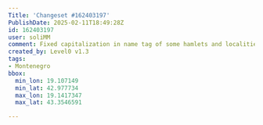 ```yaml
---
Title: 'Changeset #162403197'
PublishDate: 2025-02-11T18:49:28Z
id: 162403197
user: soliMM
comment: Fixed capitalization in name tag of some hamlets and localities in Montenegro that were written in all capital letters
created_by: Level0 v1.3
tags:
- Montenegro
bbox:
  min_lon: 19.107149
  min_lat: 42.977734
  max_lon: 19.1417347
  max_lat: 43.3546591

---
```

